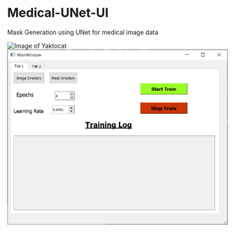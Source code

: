 # Medical-UNet-UI
Mask Generation using UNet for medical image data

![Image of Yaktocat](https://raw.githubusercontent.com/DRIP-AI-RESEARCH-JUNIOR/Medical-UNet-UI/main/UNet_UI.png?token=ARXWTUB4E5GRXALVFQA6IMS7XGNQM)
![Screenshot](UI.png)
